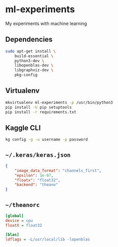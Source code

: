 # ml-experiments

My experiments with machine learning

## Dependencies

```sh
sudo apt-get install \
    build-essential \
    python3-dev \
    libopenblas-dev \
    libgraphviz-dev \
    pkg-config
```

## Virtualenv

```sh
mkvirtualenv ml-experiments -p /usr/bin/python3
pip install -U pip setuptools
pip install -r requirements.txt
```

## Kaggle CLI

```sh
kg config -g -u username -p password
```

## `~/.keras/keras.json`

```json
{
    "image_data_format": "channels_first",
    "epsilon": 1e-07,
    "floatx": "float32",
    "backend": "theano"
}
```

## `~/theanorc`

```ini
[global]
device = cpu
floatX = float32

[blas]
ldflags = -L/usr/local/lib -lopenblas
```
